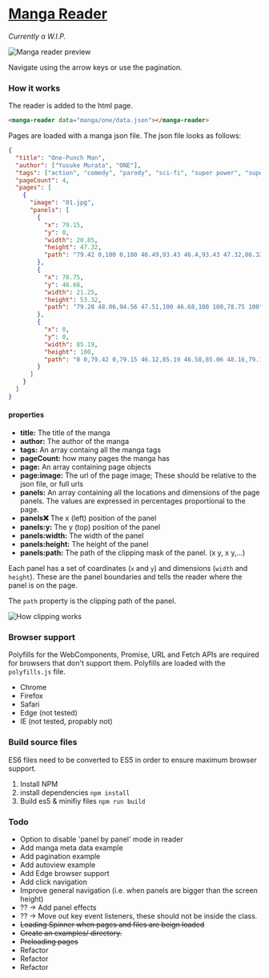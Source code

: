 # [Manga Reader](https://ricklancee.github.io/manga-reader)

*Currently a W.I.P.*

![Manga reader preview](https://github.com/ricklancee/manga-reader/blob/master/reader-preview.gif?raw=true)

Navigate using the arrow keys or use the pagination.

### How it works

The reader is added to the html page.

```html
<manga-reader data="manga/one/data.json"></manga-reader>
```

Pages are loaded with a manga json file. The json file looks as follows:

```json
{
  "title": "One-Punch Man",
  "author": ["Yusuke Murata", "ONE"],
  "tags": ["action", "comedy", "parody", "sci-fi", "super power", "supernatural"],
  "pageCount": 4,
  "pages": [
    {
      "image": "01.jpg",
      "panels": [
        {
          "x": 79.15,
          "y": 0,
          "width": 20.85,
          "height": 47.32,
          "path": "79.42 0,100 0,100 46.49,93.43 46.4,93.43 47.32,86.32 47.05,86.32 46.4,79.15 45.85"
        },
        {
          "x": 78.75,
          "y": 46.68,
          "width": 21.25,
          "height": 53.32,
          "path": "79.28 48.06,94.56 47.51,100 46.68,100 100,78.75 100"
        },
        {
          "x": 0,
          "y": 0,
          "width": 85.19,
          "height": 100,
          "path": "0 0,79.42 0,79.15 46.12,85.19 46.58,85.06 48.16,79.15 48.25,78.75 100,0 100"
        }
      ]
    }
  ]
}
```

#### properties
- **title:** The title of the manga
- **author:** The author of the manga
- **tags:** An array containg all the manga tags
- **pageCount:** how many pages the manga has
- **page:** An array containing page objects
- **page:image:** The url of the page image; These should be relative to the json file, or full urls
- **panels:** An array containing all the locations and dimensions of the page panels. The values are expressed in percentages proportional to the page.
- **panels:x:** The x (left) position of the panel
- **panels:y:** The y (top) position of the panel
- **panels:width:** The width of the panel
- **panels:height:** The height of the panel
- **panels:path:** The path of the clipping mask of the panel. (x y, x y,...)

Each panel has a set of coardinates (`x` and `y`) and dimensions (`width` and `height`). These are the panel boundaries and tells the reader where the panel is on the page.

The `path` property is the clipping path of the panel.

![How clipping works](https://github.com/ricklancee/manga-reader/blob/master/clip-preview.jpg?raw=true)  

### Browser support
Polyfills for the WebComponents, Promise, URL and Fetch APIs are required for browsers that don't support them. Polyfills are loaded with the `polyfills.js` file.

- Chrome  
- Firefox  
- Safari  
- Edge (not tested)  
- IE (not tested, propably not)

### Build source files
ES6 files need to be converted to ES5 in order to ensure maximum browser support.

1. Install NPM
2. install dependencies `npm install`
3. Build es5 & minifiy files `npm run build`

### Todo
- Option to disable 'panel by panel' mode in reader
- Add manga meta data example
- Add pagination example
- Add autoview example
- Add Edge browser support
- Add click navigation
- Improve general navigation (i.e. when panels are bigger than the screen height)
- ?? -> Add panel effects
- ?? -> Move out key event listeners, these should not be inside the class.
- ~~Loading Spinner when pages and files are beign loaded~~
- ~~Create an examples/ directory.~~
- ~~Preloading pages~~
- Refactor
- Refactor
- Refactor
